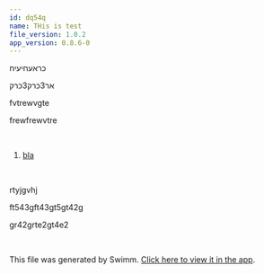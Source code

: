 ```yaml
---
id: dq54q
name: THis is test
file_version: 1.0.2
app_version: 0.8.6-0
---
```


<!-- Intro - Do not remove this comment -->
כראעחיעיח

אר3כרק3כרק

fvtrewvgte

frewfrewvtre

<br/>

<!-- Steps - Do not remove this comment -->
1. [bla](bla.233bj.sw.md)


<br/>

<!-- Summary - Do not remove this comment -->
rtyjgvhj

ft543gft43gt5gt42g

gr42grte2gt4e2

<br/>

This file was generated by Swimm. [Click here to view it in the app](https://swimm-web-app.web.app/repos/ls4DA2fLasmQuEbT4ipw/docs/dq54q).